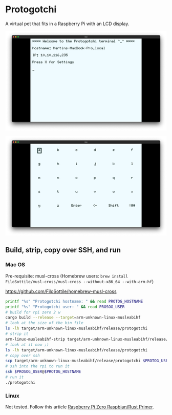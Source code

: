 # Protogotchi

A virtual pet that fits in a Raspberry Pi with an LCD display.

![Main screen](./assets/screenshot-menu.png)

![Text input](./assets/screenshot-input.png)

## Build, strip, copy over SSH, and run

### Mac OS

Pre-requisite: musl-cross (Homebrew users: `brew install FiloSottile/musl-cross/musl-cross --without-x86_64 --with-arm-hf`)

https://github.com/FiloSottile/homebrew-musl-cross

```bash
printf "%s" "Protogotchi hostname: " && read PROTOG_HOSTNAME
printf "%s" "Protogotchi user: " && read PROSOG_USER
# build for rpi zero 2 w
cargo build --release --target=arm-unknown-linux-musleabihf
# look at the size of the bin file
ls -lh target/arm-unknown-linux-musleabihf/release/protogotchi
# strip it
arm-linux-musleabihf-strip target/arm-unknown-linux-musleabihf/release/protogotchi
# look at it now ;)
ls -lh target/arm-unknown-linux-musleabihf/release/protogotchi
# copy over ssh
scp target/arm-unknown-linux-musleabihf/release/protogotchi $PROTOG_USER@$PROTOG_HOSTNAME:~/
# ssh into the rpi to run it
ssh $PROSOG_USER@$PROTOG_HOSTNAME
# run it
./protogotchi
```

### Linux

Not tested. Follow this article [Raspberry Pi Zero Raspbian/Rust Primer](https://dev.to/jeikabu/raspberry-pi-zero-raspbian-rust-primer-3aj6).
